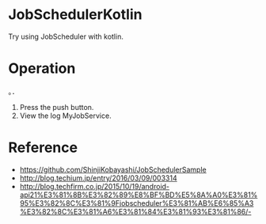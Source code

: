 # JobSchedulerKotlin

Try using JobScheduler with kotlin.

# Operation
。．
1. Press the push button.
1. View the log MyJobService.

# Reference

- https://github.com/ShinjiKobayashi/JobSchedulerSample
- http://blog.techium.jp/entry/2016/03/09/003314
- http://blog.techfirm.co.jp/2015/10/19/android-api21%E3%81%8B%E3%82%89%E8%BF%BD%E5%8A%A0%E3%81%95%E3%82%8C%E3%81%9Fjobscheduler%E3%81%AB%E6%85%A3%E3%82%8C%E3%81%A6%E3%81%84%E3%81%93%E3%81%86/-